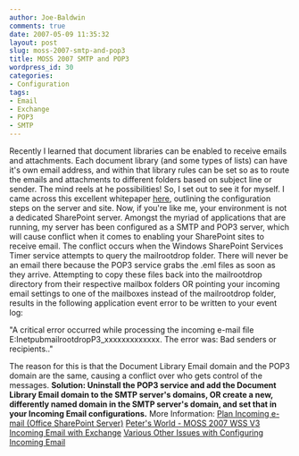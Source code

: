 ```yaml
---
author: Joe-Baldwin
comments: true
date: 2007-05-09 11:35:32
layout: post
slug: moss-2007-smtp-and-pop3
title: MOSS 2007 SMTP and POP3
wordpress_id: 30
categories:
- Configuration
tags:
- Email
- Exchange
- POP3
- SMTP
---
```


Recently I learned that document libraries can be enabled to receive emails and attachments. Each document library (and some types of lists) can have it's own email address, and within that library rules can be set so as to route the emails and attachments to different folders based on subject line or sender. The mind reels at he possibilities! So, I set out to see it for myself. I came across this excellent whitepaper [here](http://www.combined-knowledge.com/Downloads%202007.htm), outlining the configuration steps on the server and site. Now, if you're like me, your environment is not a dedicated SharePoint server. Amongst the myriad of applications that are running, my server has been configured as a SMTP and POP3 server, which will cause conflict when it comes to enabling your SharePoint sites to receive email. The conflict occurs when the Windows SharePoint Services Timer service attempts to query the mailrootdrop folder. There will never be an email there because the POP3 service grabs the .eml files as soon as they arrive. Attempting to copy these files back into the mailrootdrop directory from their respective mailbox folders OR pointing your incoming email settings to one of the mailboxes instead of the mailrootdrop folder, results in the following application event error to be written to your event log:




"A critical error occurred while processing the incoming e-mail file E:InetpubmailrootdropP3_xxxxxxxxxxxxx. The error was: Bad senders or recipients.."




The reason for this is that the Document Library Email domain and the POP3 domain are the same, causing a conflict over who gets control of the messages. **Solution: Uninstall the POP3 service and add the Document Library Email domain to the SMTP server's domains, OR create a new, differently named domain in the SMTP server's domain, and set that in your Incoming Email configurations.** More Information: [Plan Incoming e-mail (Office SharePoint Server)](http://technet2.microsoft.com/Office/en-us/library/ca092ed2-4aa2-4c2e-b273-661ca6a76e011033.mspx?mfr=true) [Peter's World - MOSS 2007 WSS V3 Incoming Email with Exchange](http://www.peterverster.co.uk/blog/2006/11/29/MOSS+2007+WSS+V3+Email+Configuration+Email+Enabed+Lists+Email+Enabled+Document+Libraries+Using+Exchange+2003.aspx) [Various Other Issues with Configuring Incoming Email](http://suguk.org/blogs/combined_knowledge/archive/2006/06/11/831.aspx)
